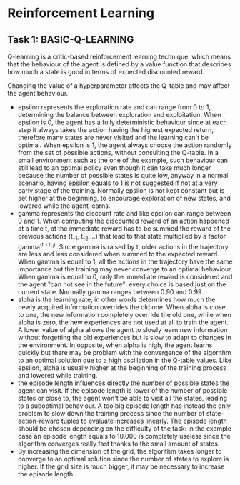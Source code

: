 # Reinforcement Learning

## Task 1: BASIC-Q-LEARNING

Q-learning is a critic-based reinforcement learning technique, which means that the behaviour of the agent is
defined by a value function that describes how much a state is good in terms of expected discounted reward.

Changing the value of a hyperparameter affects the Q-table and may affect the agent behaviour.

- epsilon represents the exploration rate and can range from 0 to 1, determining the balance between exploration and
exploitation. When epsilon is 0, the agent has a fully deterministic behaviour since at each step it always takes the action 
having the highest expected return, therefore many states are never visited and the learning can't be optimal. 
When epsilon is 1, the agent always choose the 
action randomly from the set of possible actions, without consulting the Q-table. In a small environment such as the
one of the example, such behaviour can still lead to an optimal policy even though it can take much longer because the
number of possible states is quite low, anyway in a normal scenario, having epsilon equals to 1 is not suggested if
not at a very early stage of the training. Normally epsilon is not kept constant but is set higher at the beginning, to
encourage exploration of new states, and lowered while the agent learns. 
- gamma represents the discount rate and like epsilon can range between 0 and 1. When computing the discounted reward of
an action happened at a time t, at the immediate reward has to be summed the reward of the previous actions (t<sub>-1</sub>, t<sub>-2</sub>,...) that lead to that state multiplied
by a factor gamma<sup>(t - t<sub>-i</sub>)</sup>. Since gamma is raised by t, older actions in the trajectory are less and less considered
when summed to the expected reward. When gamma is equal to 1, all the actions in the trajectory have the same importance
but the training may never converge to an optimal behaviour. When gamma is equal to 0, only the immediate reward is considered
and the agent "can not see in the future": every choice is based just on the current state. 
Normally gamma ranges between 0.90 and 0.99.
- alpha is the learning rate, in other words determines how much the newly acquired information overrides the old one.
When alpha is close to one, the new information completely override the old one, while when alpha is zero, the new experiences
are not used at all to train the agent. A lower value of alpha allows the agent to slowly learn new information without forgetting
the old experiences but is slow to adapt to changes in the environment. In opposite, when alpha is high, the agent learns
quickly but there may be problem with the convergence of the algorithm to an optimal solution due to a high oscillation
in the Q-table values. Like epsilon, alpha is usually higher at the beginning of the training process and lowered while
training.
- the episode length influences directly the number of possible states the agent can visit. If the episode length is lower 
of the number of possible states or close to, the agent won't be able to visit all the states, leading to a suboptimal behaviour. 
A too big episode length has instead the only problem to slow down the training process since the number of state-action-reward tuples
to evaluate increases linearly. The episode length should be chosen depending on the difficulty of the task: in the example case an episode
length equals to 10.000 is completely useless since the algorithm converges really fast thanks to the small amount of states.
- By increasing the dimension of the grid, the algorithm takes longer to converge to an optimal solution since the number of states to
explore is higher. If the grid size is much bigger, it may be necessary to increase the episode length.
